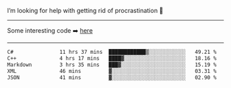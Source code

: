 I’m looking for help with getting rid of procrastination 🤔

-----

Some interesting code :arrow_right: [here](https://github.com/zhen8838/playground)

-----

<!--START_SECTION:waka-->

```txt
C#               11 hrs 37 mins  ████████████▒░░░░░░░░░░░░   49.21 %
C++              4 hrs 17 mins   ████▓░░░░░░░░░░░░░░░░░░░░   18.16 %
Markdown         3 hrs 35 mins   ███▓░░░░░░░░░░░░░░░░░░░░░   15.19 %
XML              46 mins         ▓░░░░░░░░░░░░░░░░░░░░░░░░   03.31 %
JSON             41 mins         ▓░░░░░░░░░░░░░░░░░░░░░░░░   02.90 %
```

<!--END_SECTION:waka-->

<!--
**zhen8838/zhen8838** is a ✨ _special_ ✨ repository because its `README.md` (this file) appears on your GitHub profile.

Here are some ideas to get you started:

- 🔭 I’m currently working on ...
- 🌱 I’m currently learning ...
- 👯 I’m looking to collaborate on ...
 ...
- 💬 Ask me about ...
- 📫 How to reach me: ...
- 😄 Pronouns: ...
- ⚡ Fun fact: ...
-->
